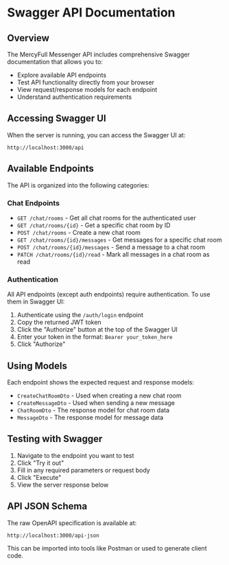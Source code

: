 # Swagger API Documentation

## Overview

The MercyFull Messenger API includes comprehensive Swagger documentation that allows you to:

- Explore available API endpoints
- Test API functionality directly from your browser
- View request/response models for each endpoint
- Understand authentication requirements

## Accessing Swagger UI

When the server is running, you can access the Swagger UI at:

```
http://localhost:3000/api
```

## Available Endpoints

The API is organized into the following categories:

### Chat Endpoints

- `GET /chat/rooms` - Get all chat rooms for the authenticated user
- `GET /chat/rooms/{id}` - Get a specific chat room by ID
- `POST /chat/rooms` - Create a new chat room
- `GET /chat/rooms/{id}/messages` - Get messages for a specific chat room
- `POST /chat/rooms/{id}/messages` - Send a message to a chat room
- `PATCH /chat/rooms/{id}/read` - Mark all messages in a chat room as read

### Authentication

All API endpoints (except auth endpoints) require authentication. To use them in Swagger UI:

1. Authenticate using the `/auth/login` endpoint
2. Copy the returned JWT token
3. Click the "Authorize" button at the top of the Swagger UI
4. Enter your token in the format: `Bearer your_token_here`
5. Click "Authorize"

## Using Models

Each endpoint shows the expected request and response models:

- `CreateChatRoomDto` - Used when creating a new chat room
- `CreateMessageDto` - Used when sending a new message
- `ChatRoomDto` - The response model for chat room data
- `MessageDto` - The response model for message data

## Testing with Swagger

1. Navigate to the endpoint you want to test
2. Click "Try it out"
3. Fill in any required parameters or request body
4. Click "Execute"
5. View the server response below

## API JSON Schema

The raw OpenAPI specification is available at:

```
http://localhost:3000/api-json
```

This can be imported into tools like Postman or used to generate client code. 
